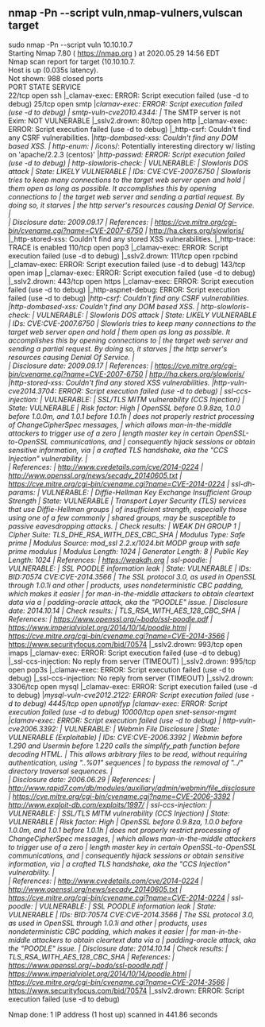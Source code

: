 nmap -Pn --script vuln,nmap-vulners,vulscan target
---
sudo nmap -Pn --script vuln 10.10.10.7                    
Starting Nmap 7.80 ( <https://nmap.org> ) at 2020.05.29 14:56 EDT                               
Nmap scan report for target (10.10.10.7.                                                      
Host is up (0.035s latency).                                                                  
Not shown: 988 closed ports                                                                   
PORT      STATE SERVICE                                                                       
22/tcp    open  ssh
|_clamav-exec: ERROR: Script execution failed (use -d to debug)
25/tcp    open  smtp
|_clamav-exec: ERROR: Script execution failed (use -d to debug)
| smtp-vuln-cve2010.4344: 
|_  The SMTP server is not Exim: NOT VULNERABLE
|_sslv2.drown: 
80/tcp    open  http
|_clamav-exec: ERROR: Script execution failed (use -d to debug)
|_http-csrf: Couldn't find any CSRF vulnerabilities.
|_http-dombased-xss: Couldn't find any DOM based XSS.
| http-enum: 
|_  /icons/: Potentially interesting directory w/ listing on 'apache/2.2.3 (centos)'
|_http-passwd: ERROR: Script execution failed (use -d to debug)
| http-slowloris-check: 
|   VULNERABLE:
|   Slowloris DOS attack
|     State: LIKELY VULNERABLE
|     IDs:  CVE:CVE-2007.6750
|       Slowloris tries to keep many connections to the target web server open and hold
|       them open as long as possible.  It accomplishes this by opening connections to
|       the target web server and sending a partial request. By doing so, it starves
|       the http server's resources causing Denial Of Service.
|       
|     Disclosure date: 2009.09.17
|     References:
|       <https://cve.mitre.org/cgi-bin/cvename.cgi?name=CVE-2007-6750>
|_      <http://ha.ckers.org/slowloris/>
|_http-stored-xss: Couldn't find any stored XSS vulnerabilities.
|_http-trace: TRACE is enabled
110/tcp   open  pop3
|_clamav-exec: ERROR: Script execution failed (use -d to debug)
|_sslv2.drown: 
111/tcp   open  rpcbind
|_clamav-exec: ERROR: Script execution failed (use -d to debug)
143/tcp   open  imap
|_clamav-exec: ERROR: Script execution failed (use -d to debug)
|_sslv2.drown: 
443/tcp   open  https
|_clamav-exec: ERROR: Script execution failed (use -d to debug)
|_http-aspnet-debug: ERROR: Script execution failed (use -d to debug)
|_http-csrf: Couldn't find any CSRF vulnerabilities.
|_http-dombased-xss: Couldn't find any DOM based XSS.
| http-slowloris-check: 
|   VULNERABLE:
|   Slowloris DOS attack
|     State: LIKELY VULNERABLE
|     IDs:  CVE:CVE-2007.6750
|       Slowloris tries to keep many connections to the target web server open and hold
|       them open as long as possible.  It accomplishes this by opening connections to
|       the target web server and sending a partial request. By doing so, it starves
|       the http server's resources causing Denial Of Service.
|       
|     Disclosure date: 2009.09.17
|     References:
|       <https://cve.mitre.org/cgi-bin/cvename.cgi?name=CVE-2007-6750>
|_      <http://ha.ckers.org/slowloris/>
|_http-stored-xss: Couldn't find any stored XSS vulnerabilities.
|_http-vuln-cve2014.3704: ERROR: Script execution failed (use -d to debug)
| ssl-ccs-injection: 
|   VULNERABLE:
|   SSL/TLS MITM vulnerability (CCS Injection)
|     State: VULNERABLE
|     Risk factor: High
|       OpenSSL before 0.9.8za, 1.0.0 before 1.0.0m, and 1.0.1 before 1.0.1h
|       does not properly restrict processing of ChangeCipherSpec messages,
|       which allows man-in-the-middle attackers to trigger use of a zero
|       length master key in certain OpenSSL-to-OpenSSL communications, and
|       consequently hijack sessions or obtain sensitive information, via
|       a crafted TLS handshake, aka the "CCS Injection" vulnerability.
|           
|     References:
|       <http://www.cvedetails.com/cve/2014-0224>
|       <http://www.openssl.org/news/secadv_20140605.txt>
|_      <https://cve.mitre.org/cgi-bin/cvename.cgi?name=CVE-2014-0224>
| ssl-dh-params: 
|   VULNERABLE:
|   Diffie-Hellman Key Exchange Insufficient Group Strength
|     State: VULNERABLE
|       Transport Layer Security (TLS) services that use Diffie-Hellman groups
|       of insufficient strength, especially those using one of a few commonly
|       shared groups, may be susceptible to passive eavesdropping attacks.
|     Check results:
|       WEAK DH GROUP 1
|             Cipher Suite: TLS_DHE_RSA_WITH_DES_CBC_SHA
|             Modulus Type: Safe prime
|             Modulus Source: mod_ssl 2.2.x/1024.bit MODP group with safe prime modulus
|             Modulus Length: 1024
|             Generator Length: 8
|             Public Key Length: 1024
|     References:
|_      <https://weakdh.org>
| ssl-poodle: 
|   VULNERABLE:
|   SSL POODLE information leak
|     State: VULNERABLE
|     IDs:  BID:70574  CVE:CVE-2014.3566
|           The SSL protocol 3.0, as used in OpenSSL through 1.0.1i and other
|           products, uses nondeterministic CBC padding, which makes it easier
|           for man-in-the-middle attackers to obtain cleartext data via a
|           padding-oracle attack, aka the "POODLE" issue.
|     Disclosure date: 2014.10.14
|     Check results:
|       TLS_RSA_WITH_AES_128_CBC_SHA
|     References:
|       <https://www.openssl.org/~bodo/ssl-poodle.pdf>
|       <https://www.imperialviolet.org/2014/10/14/poodle.html>
|       <https://cve.mitre.org/cgi-bin/cvename.cgi?name=CVE-2014-3566>
|_      <https://www.securityfocus.com/bid/70574>
|_sslv2.drown: 
993/tcp   open  imaps
|_clamav-exec: ERROR: Script execution failed (use -d to debug)
|_ssl-ccs-injection: No reply from server (TIMEOUT)
|_sslv2.drown: 
995/tcp   open  pop3s
|_clamav-exec: ERROR: Script execution failed (use -d to debug)
|_ssl-ccs-injection: No reply from server (TIMEOUT)
|_sslv2.drown: 
3306/tcp  open  mysql
|_clamav-exec: ERROR: Script execution failed (use -d to debug)
|_mysql-vuln-cve2012.2122: ERROR: Script execution failed (use -d to debug)
4445/tcp  open  upnotifyp
|_clamav-exec: ERROR: Script execution failed (use -d to debug)
10000/tcp open  snet-sensor-mgmt
|_clamav-exec: ERROR: Script execution failed (use -d to debug)
| http-vuln-cve2006.3392: 
|   VULNERABLE:
|   Webmin File Disclosure
|     State: VULNERABLE (Exploitable)
|     IDs:  CVE:CVE-2006.3392
|       Webmin before 1.290 and Usermin before 1.220 calls the simplify_path function before decoding HTML.
|       This allows arbitrary files to be read, without requiring authentication, using "..%01" sequences
|       to bypass the removal of "../" directory traversal sequences.
|       
|     Disclosure date: 2006.06.29
|     References:
|       <http://www.rapid7.com/db/modules/auxiliary/admin/webmin/file_disclosure>
|       <https://cve.mitre.org/cgi-bin/cvename.cgi?name=CVE-2006-3392>
|_      <http://www.exploit-db.com/exploits/1997/>
| ssl-ccs-injection: 
|   VULNERABLE:
|   SSL/TLS MITM vulnerability (CCS Injection)
|     State: VULNERABLE
|     Risk factor: High
|       OpenSSL before 0.9.8za, 1.0.0 before 1.0.0m, and 1.0.1 before 1.0.1h
|       does not properly restrict processing of ChangeCipherSpec messages,
|       which allows man-in-the-middle attackers to trigger use of a zero
|       length master key in certain OpenSSL-to-OpenSSL communications, and
|       consequently hijack sessions or obtain sensitive information, via
|       a crafted TLS handshake, aka the "CCS Injection" vulnerability.
|           
|     References:
|       <http://www.cvedetails.com/cve/2014-0224>
|       <http://www.openssl.org/news/secadv_20140605.txt>
|_      <https://cve.mitre.org/cgi-bin/cvename.cgi?name=CVE-2014-0224>
| ssl-poodle: 
|   VULNERABLE:
|   SSL POODLE information leak
|     State: VULNERABLE
|     IDs:  BID:70574  CVE:CVE-2014.3566
|           The SSL protocol 3.0, as used in OpenSSL through 1.0.1i and other
|           products, uses nondeterministic CBC padding, which makes it easier
|           for man-in-the-middle attackers to obtain cleartext data via a
|           padding-oracle attack, aka the "POODLE" issue.
|     Disclosure date: 2014.10.14
|     Check results:
|       TLS_RSA_WITH_AES_128_CBC_SHA
|     References:
|       <https://www.openssl.org/~bodo/ssl-poodle.pdf>
|       <https://www.imperialviolet.org/2014/10/14/poodle.html>
|       <https://cve.mitre.org/cgi-bin/cvename.cgi?name=CVE-2014-3566>
|_      <https://www.securityfocus.com/bid/70574>
|_sslv2.drown: ERROR: Script execution failed (use -d to debug)

Nmap done: 1 IP address (1 host up) scanned in 441.86 seconds
